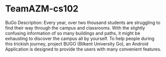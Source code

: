 # TeamAZM-cs102
BuGo
Description: Every year, over two thousand students are struggling to find their way through the campus and classrooms. With the slightly confusing information of so many buildings and paths, it might be exhausting to discover the campus all by yourself. To help people during this trickish journey, project BUGO (Bilkent University Go), an Android Application is designed to provide the users with many convenient features.


